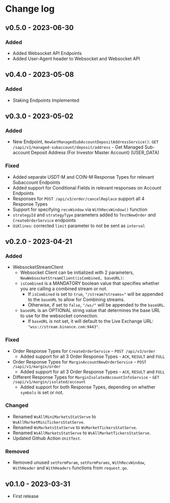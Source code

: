 # Change log

## v0.5.0 - 2023-06-30

### Added
- Added Websocket API Endpoints
- Added User-Agent header to Websocket and Websocket API

## v0.4.0 - 2023-05-08

### Added
- Staking Endpoints Implemented

## v0.3.0 - 2023-05-02

### Added
- New Endpoint, `NewGetManagedSubAccountDepositAddressService()`: `GET /sapi/v1/managed-subaccount/deposit/address` - Get Managed Sub-account Deposit Address (For Investor Master Account) (USER_DATA)

### Fixed
- Added separate USDT-M and COIN-M Response Types for relevant Subaccount Endpoints
- Added support for Conditional Fields in relevant responses on Account Endpoints
- Responses for `POST /api/v3/order/cancelReplace` support all 4 Response Types
- Support for specifying `recvWindow` via `WithRecvWindow()` function
- `strategyId` and `strategyType` parameters added to `TestNewOrder` and `CreateOrderService` endpoints
- `UiKlines`: corrected `limit` parameter to not be sent as `interval`

## v0.2.0 - 2023-04-21

### Added
- WebsocketStreamClient
  - Websocket Client can be initialized with 2 parameters, `NewWebsocketStreamClient(isCombined, baseURL)`:
  - `isCombined` is a MANDATORY boolean value that specifies whether you are calling a combined stream or not.
    - If `isCombined` is set to `true`, `"/stream?streams="` will be appended to the `baseURL` to allow for Combining streams.
    - Otherwise, if set to `false`, `"/ws/"` will be appended to the `baseURL`.
  - `baseURL` is an OPTIONAL string value that determines the base URL to use for the websocket connection.
    - If `baseURL` is not set, it will default to the Live Exchange URL: `"wss://stream.binance.com:9443"`.

### Fixed
- Order Response Types for `CreateOrderService` - `POST /api/v3/order`
  - Added support for all 3 Order Response Types - `ACK`, `RESULT` and `FULL`
- Order Response Types for `MarginAccountNewOrderService` - `POST /sapi/v1/margin/order`
  - Added support for all 3 Order Response Types - `ACK`, `RESULT` and `FULL`
- Different Response Types for `MarginIsolatedAccountInfoService` - `GET /sapi/v1/margin/isolated/account`
  - Added support for both Response Types, depending on whether `symbols` is set or not.

### Changed
- Renamed `WsAllMiniMarketsStatServe` to `WsAllMarketMiniTickersStatServe`.
- Renamed `WsMarketsStatServe` to `WsMarketTickersStatServe`.
- Renamed `WsAllMarketsStatServe` to `WsAllMarketTickersStatServe`.
- Updated Github Action `UnitTest`.

### Removed
- Removed unused `setFormParam`, `setFormParams`, `WithRecvWindow`, `WithHeader` and `WithHeaders` functions from `request.go`.

## v0.1.0 - 2023-03-31

- First release
